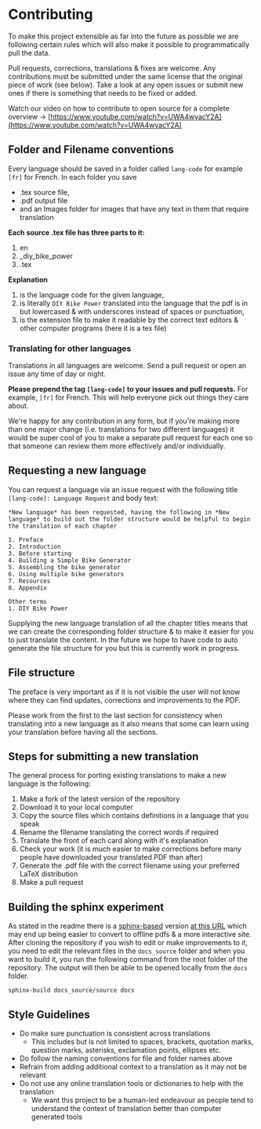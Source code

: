 # Contributing
To make this project extensible as far into the future as possible we are following certain rules which will also make it possible to programmatically pull the data.

Pull requests, corrections, translations & fixes are welcome. Any contributions must be submitted under the same license that the original piece of work (see below). Take a look at any open issues or submit new ones if there is something that needs to be fixed or added.

Watch our video on how to contribute to open source for a complete overview -> [https://www.youtube.com/watch?v=UWA4wyacY2A](https://www.youtube.com/watch?v=UWA4wyacY2A)

## Folder and Filename conventions
Every language should be saved in a folder called `lang-code` for example `[fr]` for French. In each folder you save
- .tex source file,
- .pdf output file
- and an Images folder for images that have any text in them that require translation

**Each source .tex file has three parts to it:**
1. en
2. _diy_bike_power
3. .tex

**Explanation**
1. is the language code for the given language,
2. is literally `DIY Bike Power` translated into the language that the pdf is in but lowercased & with underscores instead of spaces or punctuation,
3. is the extension file to make it readable by the correct text editors & other computer programs (here it is a tex file)

### Translating for other languages
Translations in all languages are welcome. Send a pull request or open an issue any time of day or night.

**Please prepend the tag `[lang-code]` to your issues and pull requests.** For example, `[fr]` for French. This will help everyone pick out things they care about.

We're happy for any contribution in any form, but if you're making more than one major change (i.e. translations for two different languages) it would be super cool of you to make a separate pull request for each one so that someone can review them more effectively and/or individually.

## Requesting a new language
You can request a language via an issue request with the following title `[lang-code]: Language Request` and body text:

```
*New language* has been requested, having the following in *New language* to build out the folder structure would be helpful to begin the translation of each chapter

1. Preface
2. Introduction
3. Before starting
4. Building a Simple Bike Generator
5. Assembling the bike generator
6. Using multiple bike generators
7. Resources
8. Appendix

Other terms
1. DIY Bike Power
```

Supplying the new language translation of all the chapter titles means that we can create the corresponding folder structure & to make it easier for you to just translate the content. In the future we hope to have code to auto generate the file structure for you but this is currently work in progress.

## File structure
The preface is very important as if it is not visible the user will not know where they can find updates, corrections and improvements to the PDF.

Please work from the first to the last section for consistency when translating into a new language as it also means that some can learn using your translation before having all the sections.

## Steps for submitting a new translation
The general process for porting existing translations to make a new language is the following:
1. Make a fork of the latest version of the repository
2. Download it to your local computer
3. Copy the source files which contains definitions in a language that you speak
4. Rename the filename translating the correct words if required
5. Translate the front of each card along with it's explanation
6. Check your work (it is much easier to make corrections before many people have downloaded your translated PDF than after)
7. Generate the .pdf file with the correct filename using your preferred LaTeX distribution
8. Make a pull request

## Building the sphinx experiment
As stated in the readme there is a [sphinx-based](https://www.sphinx-doc.org/en/master/) version [at this URL](https://darigovresearch.github.io/DIY-Bike-Power/) which may end up being easier to convert to offline pdfs & a more interactive site. After cloning the repository if you wish to edit or make improvements to it, you need to edit the relevant files in the `docs_source` folder and when you want to build it, you run the following command from the root folder of the repository. The output will then be able to be opened locally from the `docs` folder.

```
sphinx-build docs_source/source docs
```

## Style Guidelines
- Do make sure punctuation is consistent across translations
    - This includes but is not limited to spaces, brackets, quotation marks, question marks, asterisks, exclamation points, ellipses etc.
- Do follow the naming conventions for file and folder names above
- Refrain from adding additional context to a translation as it may not be relevant
- Do not use any online translation tools or dictionaries to help with the translation
    - We want this project to be a human-led endeavour as people tend to understand the context of translation better than computer generated tools
